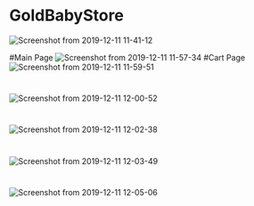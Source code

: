 # GoldBabyStore
![Screenshot from 2019-12-11 11-41-12](https://user-images.githubusercontent.com/49805354/70595178-e4152e00-1c0c-11ea-8333-88494931f481.png)

#Main Page
![Screenshot from 2019-12-11 11-57-34](https://user-images.githubusercontent.com/49805354/70595437-93520500-1c0d-11ea-8e00-10d9218468cd.png)
#Cart Page
![Screenshot from 2019-12-11 11-59-51](https://user-images.githubusercontent.com/49805354/70595529-cb594800-1c0d-11ea-81ea-3514932bef00.png)
#
![Screenshot from 2019-12-11 12-00-52](https://user-images.githubusercontent.com/49805354/70595594-f774c900-1c0d-11ea-9bf0-e1d1100b69c6.png)
# 

![Screenshot from 2019-12-11 12-02-38](https://user-images.githubusercontent.com/49805354/70595692-2e4adf00-1c0e-11ea-81da-565e62a695ea.png)

#

![Screenshot from 2019-12-11 12-03-49](https://user-images.githubusercontent.com/49805354/70595752-55091580-1c0e-11ea-8b16-35bc3fd54132.png)


#

![Screenshot from 2019-12-11 12-05-06](https://user-images.githubusercontent.com/49805354/70595828-82ee5a00-1c0e-11ea-91f4-e7d0d82ed047.png)

